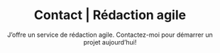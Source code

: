 ---
title: Contact | Rédaction agile
description: >-
  J’offre un service de rédaction agile. Contactez-moi pour démarrer un projet aujourd’hui!
titre: Contact
subtitle: "J’offre un service de rédaction agile. Contactez-moi pour démarrer un projet aujourd’hui!"
identifiant: contact
i18nlanguage: fr
slug: contact
layout: contact
image: /img/contact-sara-header.png
section1:
  title: "Vous avez un projet en tête. Contactez-moi!"
  icons:
    - icon: icon-chat
      title: Téléphone
      text: 514-265-7523
    - icon: icon-envelope
      title: Courriel 
      text: info@saralarin.ca
section2:
  image: /img/contact-bloc-formulaire.png
  title: Vous avez des questions
  subtitle: Écrivez-moi
---
